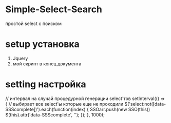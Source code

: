 # Simple-Select-Search
простой select с поиском

# setup установка
1) Jquery <script src="https://ajax.googleapis.com/ajax/libs/jquery/3.4.1/jquery.min.js"></script>
2) мой скрипт в конец документа <script src="SSS.js"></script>

# setting настройка
// интервал на случай процедурной генерации select'тов
setInterval(() => {
// выбирает все select'ы которые еще не проходили
    $('select:not([data-SSScomplete])').each(function(index) {
        SSOarr.push(new SSO(this))
        $(this).attr('data-SSScomplete', '');
    });
}, 1000);
